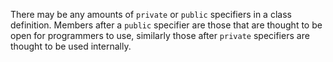 There may be any amounts of `private` or `public` specifiers in a class definition. Members after a `public` specifier are those that are thought to be open for programmers to use, similarly those after `private` specifiers are thought to be used internally.